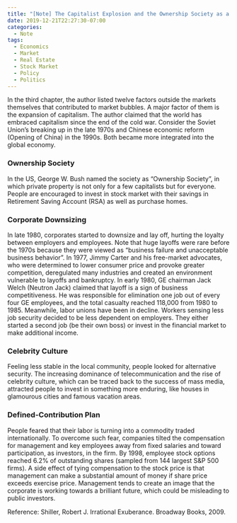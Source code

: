```yaml
---
title: "[Note] The Capitalist Explosion and the Ownership Society as a Precipitating Factor of the Market Bubbles by Robert Shiller"
date: 2019-12-21T22:27:30-07:00
categories:
  - Note
tags:
  - Economics
  - Market
  - Real Estate
  - Stock Market
  - Policy
  - Politics
---
```

In the third chapter, the author listed twelve factors outside the markets themselves that contributed to market bubbles. A major factor of them is the expansion of capitalism. The author claimed that the world has embraced capitalism since the end of the cold war. Consider the Soviet Union’s breaking up in the late 1970s and Chinese economic reform (Opening of China) in the 1990s. Both became more integrated into the global economy.
### Ownership Society
In the US, George W. Bush named the society as “Ownership Society”, in which private property is not only for a few capitalists but for everyone. People are encouraged to invest in stock market with their savings in Retirement Saving Account (RSA) as well as purchase homes.
### Corporate Downsizing
In late 1980, corporates started to downsize and lay off, hurting the loyalty between employers and employees. Note that huge layoffs were rare before the 1970s because they were viewed as “business failure and unacceptable business behavior”. In 1977, Jimmy Carter and his free-market advocates, who were determined to lower consumer price and provoke greater competition, deregulated many industries and created an environment vulnerable to layoffs and bankruptcy. In early 1980, GE chairman Jack Welch (Neutron Jack) claimed that layoff is a sign of business competitiveness. He was responsible for elimination one job out of every four GE employees, and the total casualty reached 118,000 from 1980 to 1985.
Meanwhile, labor unions have been in decline. Workers sensing less job security decided to be less dependent on employers. They either started a second job (be their own boss) or invest in the financial market to make additional income.
### Celebrity Culture
Feeling less stable in the local community, people looked for alternative security. The increasing dominance of telecommunication and the rise of celebrity culture, which can be traced back to the success of mass media, attracted people to invest in something more enduring, like houses in glamourous cities and famous vacation areas.
### Defined-Contribution Plan
People feared that their labor is turning into a commodity traded internationally. To overcome such fear, companies tilted the compensation for management and key employees away from fixed salaries and toward participation, as investors, in the firm. By 1998, employee stock options reached 6.2% of outstanding shares (sampled from 144 largest S&P 500 firms). A side effect of tying compensation to the stock price is that management can make a substantial amount of money if share price exceeds exercise price. Management tends to create an image that the corporate is working towards a brilliant future, which could be misleading to public investors.

Reference:
Shiller, Robert J. Irrational Exuberance. Broadway Books, 2009.
